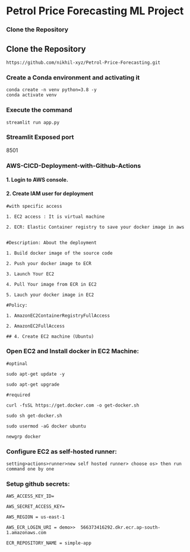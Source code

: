 # Petrol Price Forecasting ML Project

### Clone the Repository
## Clone the Repository
```
https://github.com/nikhil-xyz/Petrol-Price-Forecasting.git
```

### Create a Conda environment and activating it
```
conda create -n venv python=3.8 -y
conda activate venv
```

### Execute the command
```
streamlit run app.py
```

### Streamlit Exposed port
8501

### AWS-CICD-Deployment-with-Github-Actions

#### 1. Login to AWS console.

#### 2. Create IAM user for deployment

	#with specific access

	1. EC2 access : It is virtual machine

	2. ECR: Elastic Container registry to save your docker image in aws


	#Description: About the deployment

	1. Build docker image of the source code

	2. Push your docker image to ECR

	3. Launch Your EC2 

	4. Pull Your image from ECR in EC2

	5. Lauch your docker image in EC2

	#Policy:

	1. AmazonEC2ContainerRegistryFullAccess

	2. AmazonEC2FullAccess

    ## 4. Create EC2 machine (Ubuntu) 

###  Open EC2 and Install docker in EC2 Machine:
	
	
	#optinal

	sudo apt-get update -y

	sudo apt-get upgrade
	
	#required

	curl -fsSL https://get.docker.com -o get-docker.sh

	sudo sh get-docker.sh

	sudo usermod -aG docker ubuntu

	newgrp docker
	
###  Configure EC2 as self-hosted runner:
    setting>actions>runner>new self hosted runner> choose os> then run command one by one


###  Setup github secrets:

    AWS_ACCESS_KEY_ID=

    AWS_SECRET_ACCESS_KEY=

    AWS_REGION = us-east-1

    AWS_ECR_LOGIN_URI = demo>>  566373416292.dkr.ecr.ap-south-1.amazonaws.com

    ECR_REPOSITORY_NAME = simple-app


